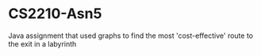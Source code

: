 # CS2210-Asn5
Java assignment that used graphs to find the most 'cost-effective' route to the exit in a labyrinth
